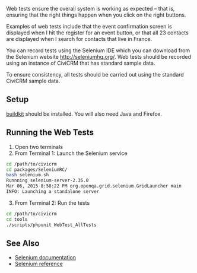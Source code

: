 Web tests ensure the overall system is working as expected – that is, ensuring 
that the right things happen when you click on the right buttons. 

Examples of web tests include that the event confirmation screen is displayed 
when I hit the register for an event button, or that all 23 contacts are 
displayed when I search for contacts that live in France.

You can record tests using the Selenium IDE which you can download from the 
Selenium website http://seleniumhq.org/. Web tests should be recorded using an 
instance of CiviCRM that has standard sample data. 

To ensure consistency, all tests should be carried out using the standard 
CiviCRM sample data.

## Setup

[buildkit] should be installed. You will also need Java and Firefox.

## Running the Web Tests

1. Open two terminals
2. From Terminal 1: Launch the Selenium service
```bash
cd /path/to/civicrm
cd packages/SeleniumRC/
bash selenium.sh
Runnning selenium-server-2.35.0
Mar 06, 2015 8:58:22 PM org.openqa.grid.selenium.GridLauncher main
INFO: Launching a standalone server
```
3. From Terminal 2: Run the tests
```bash
cd /path/to/civicrm
cd tools
./scripts/phpunit WebTest_AllTests
```

## See Also

- [Selenium documentation](http://seleniumhq.org/docs/)
- [Selenium reference](http://release.seleniumhq.org/selenium-core/1.0.1/reference.html)

[buildkit]: /tools/buildkit

